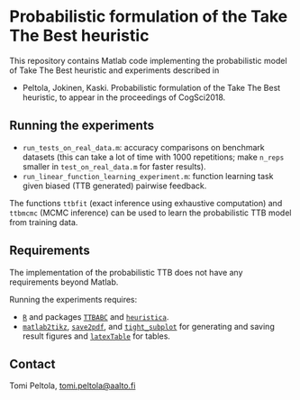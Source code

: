 Probabilistic formulation of the Take The Best heuristic
========================================================

This repository contains Matlab code implementing the probabilistic model of Take The Best heuristic and experiments described in

 * Peltola, Jokinen, Kaski. Probabilistic formulation of the Take The Best heuristic, to appear in the proceedings of CogSci2018.

## Running the experiments

 * `run_tests_on_real_data.m`: accuracy comparisons on benchmark datasets (this can take a lot of time with 1000 repetitions; make `n_reps` smaller in `test_on_real_data.m` for faster results).
 * `run_linear_function_learning_experiment.m`: function learning task given biased (TTB generated) pairwise feedback.

The functions `ttbfit` (exact inference using exhaustive computation) and `ttbmcmc` (MCMC inference) can be used to learn the probabilistic TTB model from training data.

## Requirements

The implementation of the probabilistic TTB does not have any requirements beyond Matlab. 

Running the experiments requires:

 * [`R`](https://www.r-project.org/) and packages [`TTBABC`](https://github.com/ericschulz/TTBABC) and [`heuristica`](https://cran.r-project.org/web/packages/heuristica/).
 * [`matlab2tikz`](http://www.mathworks.com/matlabcentral/fileexchange/22022-matlab2tikz), [`save2pdf`](https://www.mathworks.com/matlabcentral/fileexchange/16179-save2pdf), and [`tight_subplot`](https://www.mathworks.com/matlabcentral/fileexchange/27991-tight-subplot-nh--nw--gap--marg-h--marg-w-) for generating and saving result figures and [`latexTable`](https://www.mathworks.com/matlabcentral/fileexchange/44274-latextable) for tables.

## Contact

Tomi Peltola, tomi.peltola@aalto.fi
